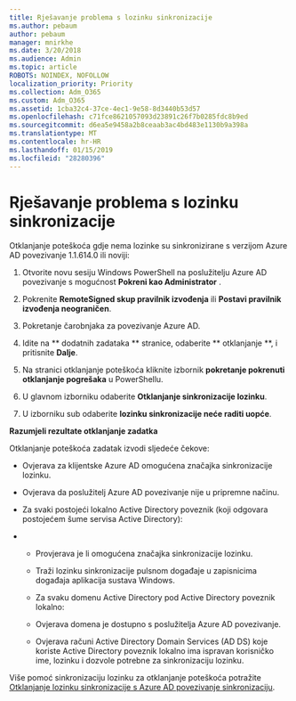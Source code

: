```yaml
---
title: Rješavanje problema s lozinku sinkronizacije
ms.author: pebaum
author: pebaum
manager: mnirkhe
ms.date: 3/20/2018
ms.audience: Admin
ms.topic: article
ROBOTS: NOINDEX, NOFOLLOW
localization_priority: Priority
ms.collection: Adm_O365
ms.custom: Adm_O365
ms.assetid: 1cba32c4-37ce-4ec1-9e58-8d3440b53d57
ms.openlocfilehash: c71fce8621057093d23891c26f7b0285fdc8b9ed
ms.sourcegitcommit: d6ea5e9458a2b8ceaab3ac4bd483e1130b9a398a
ms.translationtype: MT
ms.contentlocale: hr-HR
ms.lasthandoff: 01/15/2019
ms.locfileid: "28280396"
---
```

# <a name="troubleshoot-password-synchronization"></a>Rješavanje problema s lozinku sinkronizacije

Otklanjanje poteškoća gdje nema lozinke su sinkronizirane s verzijom Azure AD povezivanje 1.1.614.0 ili noviji:
  
1. Otvorite novu sesiju Windows PowerShell na poslužitelju Azure AD povezivanje s mogućnost **Pokreni kao Administrator** . 
    
2. Pokrenite **RemoteSigned skup pravilnik izvođenja** ili **Postavi pravilnik izvođenja neograničen**. 
    
3. Pokretanje čarobnjaka za povezivanje Azure AD.
    
4. Idite na ** dodatnih zadataka ** stranice, odaberite ** otklanjanje **, i pritisnite **Dalje**. 
    
5. Na stranici otklanjanje poteškoća kliknite izbornik **pokretanje pokrenuti otklanjanje pogrešaka** u PowerShellu. 
    
6. U glavnom izborniku odaberite **Otklanjanje sinkronizacije lozinku**. 
    
7. U izborniku sub odaberite **lozinku sinkronizacije neće raditi uopće**. 
    
 **Razumjeli rezultate otklanjanje zadatka**
  
Otklanjanje poteškoća zadatak izvodi sljedeće čekove:
  
- Ovjerava za klijentske Azure AD omogućena značajka sinkronizacije lozinku.
    
- Ovjerava da poslužitelj Azure AD povezivanje nije u pripremne načinu.
    
- Za svaki postojeći lokalno Active Directory poveznik (koji odgovara postojećem šume servisa Active Directory):
    
- 
  - Provjerava je li omogućena značajka sinkronizacije lozinku.
    
  - Traži lozinku sinkronizacije pulsnom događaje u zapisnicima događaja aplikacija sustava Windows.
    
  - Za svaku domenu Active Directory pod Active Directory poveznik lokalno:
    
  - Ovjerava domena je dostupno s poslužitelja Azure AD povezivanje.
    
  - Ovjerava računi Active Directory Domain Services (AD DS) koje koriste Active Directory poveznik lokalno ima ispravan korisničko ime, lozinku i dozvole potrebne za sinkronizaciju lozinku.
    
Više pomoć sinkronizaciju lozinku za otklanjanje poteškoća potražite [Otklanjanje lozinku sinkronizacije s Azure AD povezivanje sinkronizaciju](https://docs.microsoft.com/en-us/azure/active-directory/connect/active-directory-aadconnectsync-troubleshoot-password-synchronization).
  

